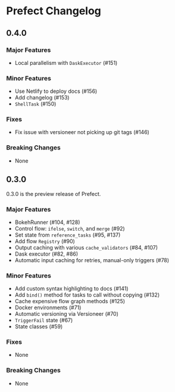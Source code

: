 # Prefect Changelog

## 0.4.0 <Badge text="development" type="warn">

### Major Features
- Local parallelism with `DaskExecutor` (#151)

### Minor Features
- Use Netlify to deploy docs (#156)
- Add changelog (#153)
- `ShellTask` (#150)

### Fixes
- Fix issue with versioneer not picking up git tags (#146)

### Breaking Changes
- None


## 0.3.0 <Badge text="alpha" type="warn">

0.3.0 is the preview release of Prefect.

### Major Features
- BokehRunner (#104, #128)
- Control flow: `ifelse`, `switch`, and `merge` (#92)
- Set state from `reference_tasks` (#95, #137)
- Add flow `Registry` (#90)
- Output caching with various `cache_validators` (#84, #107)
- Dask executor (#82, #86)
- Automatic input caching for retries, manual-only triggers (#78)

### Minor Features
- Add custom syntax highlighting to docs (#141)
- Add `bind()` method for tasks to call without copying (#132)
- Cache expensive flow graph methods (#125)
- Docker environments (#71)
- Automatic versioning via Versioneer (#70)
- `TriggerFail` state (#67)
- State classes (#59)

### Fixes
- None

### Breaking Changes
- None
